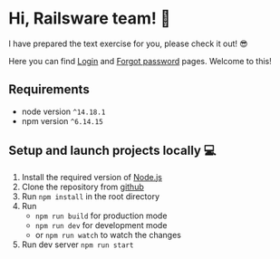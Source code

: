 # Hi, Railsware team! :wave:

I have prepared the text exercise for you, please check it out! :sunglasses:

Here you can find [Login](https://dimariabovol.github.io/railsware/login.html)
and [Forgot password](https://dimariabovol.github.io/railsware/reset.html)
pages. Welcome to this!

## Requirements

- node version `^14.18.1`
- npm version `^6.14.15`

## Setup and launch projects locally :computer:

1. Install the required version of [Node.js](https://nodejs.org)
2. Clone the repository from [github](https://github.com/dimariabovol/railsware)
3. Run `npm install` in the root directory
4. Run
   - `npm run build` for production mode
   - `npm run dev` for development mode
   - or `npm run watch` to watch the changes
5. Run dev server `npm run start`
